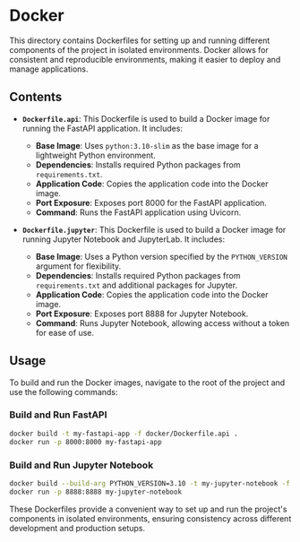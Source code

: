 # Docker

This directory contains Dockerfiles for setting up and running different components of the project in isolated environments. Docker allows for consistent and reproducible environments, making it easier to deploy and manage applications.

## Contents

- **`Dockerfile.api`**: This Dockerfile is used to build a Docker image for running the FastAPI application. It includes:
  - **Base Image**: Uses `python:3.10-slim` as the base image for a lightweight Python environment.
  - **Dependencies**: Installs required Python packages from `requirements.txt`.
  - **Application Code**: Copies the application code into the Docker image.
  - **Port Exposure**: Exposes port 8000 for the FastAPI application.
  - **Command**: Runs the FastAPI application using Uvicorn.

- **`Dockerfile.jupyter`**: This Dockerfile is used to build a Docker image for running Jupyter Notebook and JupyterLab. It includes:
  - **Base Image**: Uses a Python version specified by the `PYTHON_VERSION` argument for flexibility.
  - **Dependencies**: Installs required Python packages from `requirements.txt` and additional packages for Jupyter.
  - **Application Code**: Copies the application code into the Docker image.
  - **Port Exposure**: Exposes port 8888 for Jupyter Notebook.
  - **Command**: Runs Jupyter Notebook, allowing access without a token for ease of use.

## Usage

To build and run the Docker images, navigate to the root of the project and use the following commands:

### Build and Run FastAPI

```bash
docker build -t my-fastapi-app -f docker/Dockerfile.api .
docker run -p 8000:8000 my-fastapi-app
```

### Build and Run Jupyter Notebook

```bash
docker build --build-arg PYTHON_VERSION=3.10 -t my-jupyter-notebook -f docker/Dockerfile.jupyter .
docker run -p 8888:8888 my-jupyter-notebook
```

These Dockerfiles provide a convenient way to set up and run the project's components in isolated environments, ensuring consistency across different development and production setups.
